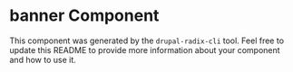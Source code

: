 # banner Component

This component was generated by the `drupal-radix-cli` tool. Feel free to update this README to provide more information about your component and how to use it.